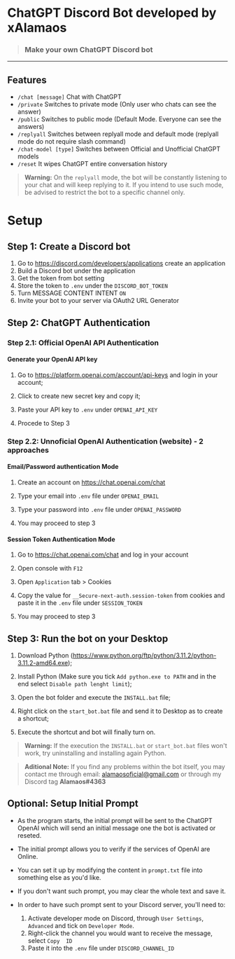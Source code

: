# ChatGPT Discord Bot developed by xAlamaos

> ### Make your own ChatGPT Discord bot
---

## Features

* `/chat [message]` Chat with ChatGPT
* `/private` Switches to private mode (Only user who chats can see the answer)
* `/public`  Switches to public mode (Default Mode. Everyone can see the answers)
* `/replyall`  Switches between replyall mode and default mode (replyall mode do not require slash command)
* `/chat-model [type]`  Switches between Official and Unofficial ChatGPT models
* `/reset` It wipes ChatGPT entire conversation history

> **Warning:**
> On the `replyall` mode, the bot will be constantly listening to your chat and will keep replying to it. If you intend to use such mode, be advised to restrict the bot to a specific channel only.

# Setup

## Step 1: Create a Discord bot

1. Go to https://discord.com/developers/applications create an application
2. Build a Discord bot under the application
3. Get the token from bot setting
4. Store the token to `.env` under the `DISCORD_BOT_TOKEN`
5. Turn MESSAGE CONTENT INTENT `ON`
6. Invite your bot to your server via OAuth2 URL Generator

## Step 2: ChatGPT Authentication

### Step 2.1: Official OpenAI API Authentication

#### Generate your OpenAI API key
1. Go to https://platform.openai.com/account/api-keys and login in your account;

2. Click to create new secret key and copy it;

3. Paste your API key to `.env` under `OPENAI_API_KEY`

4. Procede to Step 3

### Step 2.2: Unnoficial OpenAI Authentication (website) - 2 approaches

#### Email/Password authentication Mode
1. Create an account on https://chat.openai.com/chat

2. Type your email into `.env` file under `OPENAI_EMAIL`

3. Type your password into `.env` file under `OPENAI_PASSWORD`

4. You may proceed to step 3

#### Session Token Authentication Mode
1. Go to https://chat.openai.com/chat and log in your account

2. Open console with `F12`

2. Open `Application` tab > Cookies

3. Copy the value for `__Secure-next-auth.session-token` from cookies and paste it in the `.env` file under `SESSION_TOKEN`

4. You may proceed to step 3

## Step 3: Run the bot on your Desktop

1. Download Python (https://www.python.org/ftp/python/3.11.2/python-3.11.2-amd64.exe);

2. Install Python (Make sure you tick `Add python.exe to PATH` and in the end select `Disable path lenght limit`);

3. Open the bot folder and execute the `INSTALL.bat` file;

4. Right click on the `start_bot.bat` file and send it to Desktop as to create a shortcut;

5. Execute the shortcut and bot will finally turn on.

> **Warning:**
> If the execution the `INSTALL.bat` or `start_bot.bat` files won't work, try uninstalling and installing again Python.


> **Aditional Note:**
> If you find any problems within the bot itself, you may contact me through email: alamaosoficial@gmail.com or through my Discord tag  **Alamaos#4363**

## Optional: Setup Initial Prompt

* As the program starts, the initial prompt will be sent to the ChatGPT OpenAI which will send an initial message one the bot is activated or reseted.
* The initial prompt allows you to verify if the services of OpenAI are Online.
* You can set it up by modifying the content in `prompt.txt` file into something else as you'd like.
* If you don't want such prompt, you may clear the whole text and save it.

* In order to have such prompt sent to your Discord server, you'll need to:
   1. Activate developer mode on Discord, through `User Settings`, `Advanced` and tick on `Developer Mode`.
   2. Right-click the channel you would want to receive the message, select `Copy  ID`
   3. Paste it into the `.env` file under `DISCORD_CHANNEL_ID`
